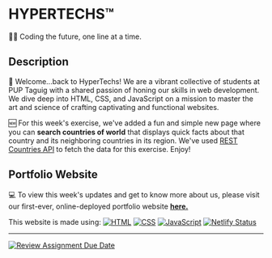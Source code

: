 
# HYPERTECHS™
🧑‍💻 Coding the future, one line at a time.

## Description

🤖 Welcome...back to HyperTechs! We are a vibrant collective of students at PUP Taguig with a shared passion of honing our skills in web development. We dive deep into HTML, CSS, and JavaScript on a mission to master the art and science of crafting captivating and functional websites.

🆕 For this week's exercise, we've added a fun and simple new page where you can **search countries of world** that displays quick facts about that country and its neighboring countries in its region. We've used [REST Countries API](https://restcountries.com/#endpoints-name) to fetch the data for this exercise. Enjoy!

  
## Portfolio Website

💻 To view this week's updates and get to know more about us, please visit our first-ever, online-deployed portfolio website [**here.**](https://hypertechs.netlify.app/  "**here.**")

This website is made using:
[![HTML](https://img.shields.io/badge/HTML5-E34F26?style=flat&logo=html5&logoColor=white)](https://developer.mozilla.org/en-US/docs/Web/Guide/HTML/HTML5) [![CSS](https://img.shields.io/badge/CSS3-1572B6?style=flat&logo=css3&logoColor=white)](https://developer.mozilla.org/en-US/docs/Web/CSS) [![JavaScript](https://img.shields.io/badge/JavaScript-F7DF1E?style=flat&logo=javascript&logoColor=black)](https://developer.mozilla.org/en-US/docs/Web/JavaScript) [![Netlify Status](https://api.netlify.com/api/v1/badges/b420a069-4ee2-4b94-9e43-2c9eff6fcc4b/deploy-status)](https://app.netlify.com/sites/hypertechs/deploys)

  

---

  

[![Review Assignment Due Date](https://classroom.github.com/assets/deadline-readme-button-24ddc0f5d75046c5622901739e7c5dd533143b0c8e959d652212380cedb1ea36.svg)](https://classroom.github.com/a/H24oVO-r)